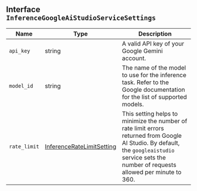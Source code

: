## Interface `InferenceGoogleAiStudioServiceSettings`

| Name | Type | Description |
| - | - | - |
| `api_key` | string | A valid API key of your Google Gemini account. |
| `model_id` | string | The name of the model to use for the inference task. Refer to the Google documentation for the list of supported models. |
| `rate_limit` | [InferenceRateLimitSetting](./InferenceRateLimitSetting.md) | This setting helps to minimize the number of rate limit errors returned from Google AI Studio. By default, the `googleaistudio` service sets the number of requests allowed per minute to 360. |
